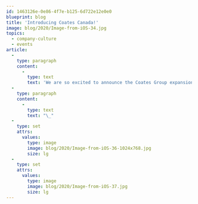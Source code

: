 ```yaml
---
id: 1463126e-0e86-4f7e-b125-6d722e12e0e0
blueprint: blog
title: 'Introducing Coates Canada!'
image: blog/2020/Image-from-iOS-34.jpg
topics:
  - company-culture
  - events
article:
  -
    type: paragraph
    content:
      -
        type: text
        text: 'We are so excited to announce the Coates Group expansion into Canada! Earlier this year, we proudly opened our first ever Canadian office in Toronto. With a strong team of 10 on the ground, this new Coates Crew is the first step into better supporting our clients in the Canada market, all around the clock. Working closely with the Chicago and Sydney offices, we are excited to see what is to come for our Coates Canada team!'
  -
    type: paragraph
    content:
      -
        type: text
        text: "\_"
  -
    type: set
    attrs:
      values:
        type: image
        image: blog/2020/Image-from-iOS-36-1024x768.jpg
        size: lg
  -
    type: set
    attrs:
      values:
        type: image
        image: blog/2020/Image-from-iOS-37.jpg
        size: lg
---
```

